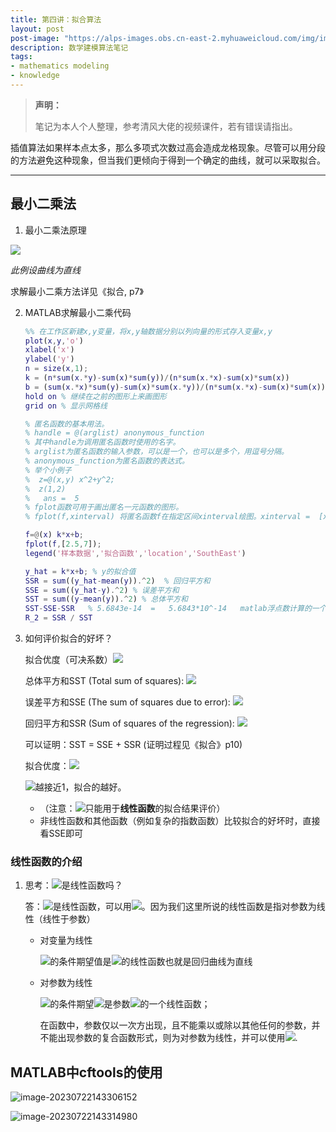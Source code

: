 ```yaml
---
title: 第四讲：拟合算法
layout: post
post-image: "https://alps-images.obs.cn-east-2.myhuaweicloud.com/img/image-20230722185917433.png"
description: 数学建模算法笔记
tags:
- mathematics modeling
- knowledge
---
```



> **声明：**
>
> 笔记为本人个人整理，参考清风大佬的视频课件，若有错误请指出。


插值算法如果样本点太多，那么多项式次数过高会造成龙格现象。尽管可以用分段的方法避免这种现象，但当我们更倾向于得到一个确定的曲线，就可以采取拟合。

---

## 最小二乘法

1. 最小二乘法原理


![](https://www.zhihu.com/equation?tex=%0A%5Chat%7By%7D_i%3Dkx_i%2Bb%5C%5C%5Chat%7Bk%7D%2C%5Chat%7Bb%7D%3D%5Cmathop%7Barg%5Cmin%7D_%7Bk%2Cb%7D%28%5Csum_%7Bi%3D1%7D%5En%7B%28y_i-%5Chat%7By%7D_i%29%5E2%7D%29%5C%5C%5Chat%7Bk%7D%3D%5Cfrac%7Bn%5Csum_%7Bi%3D1%7D%5E%7Bn%7D%7Bx_iy_i%7D-%5Csum_%7Bi%3D1%7D%5E%7Bn%7D%7By_i%7D%5Csum_%7Bi%3D1%7D%5E%7Bn%7D%7Bx_i%7D%7D%7Bn%5Csum_%7Bi%3D1%7D%5E%7Bn%7D%7Bx_i%7D%5E2-%5Csum_%7Bi%3D1%7D%5E%7Bn%7D%7Bx_i%7D%5Csum_%7Bi%3D1%7D%5E%7Bn%7D%7Bx_i%7D%7D%2C%5C%5C%5Chat%7Bb%7D%3D%5Cfrac%7B%5Csum_%7Bi%3D1%7D%5E%7Bn%7D%7Bx_i%7D%5E2%5Csum_%7Bi%3D1%7D%5E%7Bn%7D%7By_i%7D-%5Csum_%7Bi%3D1%7D%5E%7Bn%7D%7Bx_i%7D%5Csum_%7Bi%3D1%7D%5E%7Bn%7D%7Bx_iy_i%7D%7D%7Bn%5Csum_%7Bi%3D1%7D%5E%7Bn%7D%7Bx_i%7D%5E2-%5Csum_%7Bi%3D1%7D%5E%7Bn%7D%7Bx_i%7D%5Csum_%7Bi%3D1%7D%5E%7Bn%7D%7Bx_i%7D%7D%0A)


*此例设曲线为直线*

求解最小二乘方法详见《拟合, p7》

2. MATLAB求解最小二乘代码

   ```matlab
   %% 在工作区新建x,y变量，将x,y轴数据分别以列向量的形式存入变量x,y
   plot(x,y,'o')
   xlabel('x')
   ylabel('y')
   n = size(x,1);
   k = (n*sum(x.*y)-sum(x)*sum(y))/(n*sum(x.*x)-sum(x)*sum(x))
   b = (sum(x.*x)*sum(y)-sum(x)*sum(x.*y))/(n*sum(x.*x)-sum(x)*sum(x))
   hold on % 继续在之前的图形上来画图形
   grid on % 显示网格线
   
   % 匿名函数的基本用法。
   % handle = @(arglist) anonymous_function
   % 其中handle为调用匿名函数时使用的名字。
   % arglist为匿名函数的输入参数，可以是一个，也可以是多个，用逗号分隔。
   % anonymous_function为匿名函数的表达式。
   % 举个小例子
   %  z=@(x,y) x^2+y^2; 
   %  z(1,2) 
   %   ans =  5
   % fplot函数可用于画出匿名一元函数的图形。
   % fplot(f,xinterval) 将匿名函数f在指定区间xinterval绘图。xinterval =  [xmin xmax] 表示定义域的范围
   
   f=@(x) k*x+b;
   fplot(f,[2.5,7]);
   legend('样本数据','拟合函数','location','SouthEast')
   
   y_hat = k*x+b; % y的拟合值
   SSR = sum((y_hat-mean(y)).^2)  % 回归平方和
   SSE = sum((y_hat-y).^2) % 误差平方和
   SST = sum((y-mean(y)).^2) % 总体平方和
   SST-SSE-SSR   % 5.6843e-14  =   5.6843*10^-14   matlab浮点数计算的一个误差
   R_2 = SSR / SST
   ```

3. 如何评价拟合的好坏？

   拟合优度（可决系数）![](https://www.zhihu.com/equation?tex=R%5E2)

   总体平方和SST (Total sum of squares): ![](https://www.zhihu.com/equation?tex=SST%3D%5Csum_%7Bi%3D1%7D%5En%7B%28y_i-%5Coverline%20y%29%5E2%7D)

   误差平方和SSE (The sum of squares due to error): ![](https://www.zhihu.com/equation?tex=SSE%3D%5Csum_%7Bi%3D1%7D%5En%28y_i-%5Chat%20y_i%29%5E2)

   回归平方和SSR (Sum of squares of the regression): ![](https://www.zhihu.com/equation?tex=SSR%3D%5Csum_%7Bi%3D1%7D%5En%28%5Chat%20y_i-%5Coverline%20y%29%5E2)

   

   可以证明：SST = SSE + SSR (证明过程见《拟合》p10)

   拟合优度：![](https://www.zhihu.com/equation?tex=0%5Cleqslant%20R%5E2%3D%5Cfrac%7BSSR%7D%7BSST%7D%3D%5Cfrac%7BSST-SSE%7D%7BSST%7D%3D1-%5Cfrac%7BSSE%7D%7BSST%7D%5Cleqslant%201) 

   ![](https://www.zhihu.com/equation?tex=R%5E2)越接近1，拟合的越好。

   - （注意：![](https://www.zhihu.com/equation?tex=R%5E2)只能用于**线性函数**的拟合结果评价）
   - 非线性函数和其他函数（例如复杂的指数函数）比较拟合的好坏时，直接看SSE即可

### 线性函数的介绍

1. 思考：![](https://www.zhihu.com/equation?tex=y%3Da%2Bbx%5E2)是线性函数吗？

   答：![](https://www.zhihu.com/equation?tex=y%3Da%2Bbx%5E2)是线性函数，可以用![](https://www.zhihu.com/equation?tex=R%5E2)。因为我们这里所说的线性函数是指对参数为线性（线性于参数）

   - 对变量为线性
   
     ![](https://www.zhihu.com/equation?tex=Y)的条件期望值是![](https://www.zhihu.com/equation?tex=X_i)的线性函数也就是回归曲线为直线
   
   - 对参数为线性
   
     ![](https://www.zhihu.com/equation?tex=Y)的条件期望![](https://www.zhihu.com/equation?tex=E%28Y%7CX_i%29)是参数![](https://www.zhihu.com/equation?tex=%5Cbeta)的一个线性函数；
   
     在函数中，参数仅以一次方出现，且不能乘以或除以其他任何的参数，并不能出现参数的复合函数形式，则为对参数为线性，并可以使用![](https://www.zhihu.com/equation?tex=R%5E2).

## MATLAB中cftools的使用

![image-20230722143306152](https://alps-images.obs.cn-east-2.myhuaweicloud.com/img/image-20230722143306152.png)

![image-20230722143314980](https://alps-images.obs.cn-east-2.myhuaweicloud.com/img/image-20230722143314980.png)
